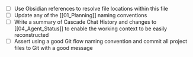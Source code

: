 - [ ] Use Obsidian references to resolve file locations within this file
- [ ] Update any of the [[01_Planning]] naming conventions
- [ ] Write a summary of Cascade Chat History and changes to [[04_Agent_Status]] to enable the working context to be easily reconstructed
- [ ] Assert using a good Git flow naming convention and commit all project files to Git with a good message
